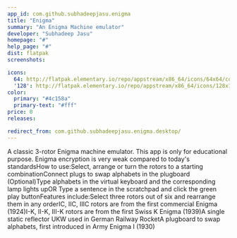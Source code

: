 ```yaml
---
app_id: com.github.subhadeepjasu.enigma
title: "Enigma"
summary: "An Enigma Machine emulator"
developer: "Subhadeep Jasu"
homepage: "#"
help_page: "#"
dist: flatpak
screenshots:

icons:
  64: http://flatpak.elementary.io/repo/appstream/x86_64/icons/64x64/com.github.subhadeepjasu.enigma.png
  '128': http://flatpak.elementary.io/repo/appstream/x86_64/icons/128x128/com.github.subhadeepjasu.enigma.png
color:
  primary: "#4c158a"
  primary-text: "#fff"
price: 0
releases:

redirect_from: com.github.subhadeepjasu.enigma.desktop/
---
```


A classic 3-rotor Enigma machine emulator. This app is only for educational purpose. Enigma encryption is very weak compared to today's standardsHow to use:Select, arrange or turn the rotors to a starting combinationConnect plugs to swap alphabets in the plugboard (Optional)Type alphabets in the virtual keyboard and the corresponding lamp lights upOR Type a sentence in the scratchpad and click the green play buttonFeatures include:Select three rotors out of six and rearrange them in any orderIC, IIC, IIIC rotors are from the first commercial Enigma (1924)I-K, II-K, III-K rotors are from the first Swiss K Enigma (1939)A single static reflector UKW used in German Railway RocketA plugboard to swap alphabets, first introduced in Army Enigma I (1930)